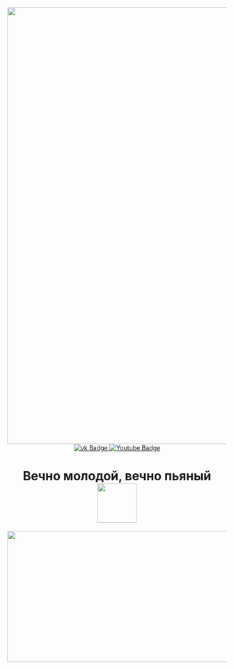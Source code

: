 <div id="header" align="center">
     <img src="https://media.giphy.com/media/J6KcCACi5S8gw/giphy.gif" width="1000"/>
</div>
<div id="badges" align="center">
  <a href="https://vk.com/dima_chonia">
    <img src="https://img.shields.io/badge/Вконтакте-blue?style=for-the-badge&logo=VK&logoColor=white" alt="vk Badge"/>
  </a>
  <a href="https://www.youtube.com/channel/UCOROXEeHufwNmPdNGHTCOmQ">
    <img src="https://img.shields.io/badge/YouTube-red?style=for-the-badge&logo=youtube&logoColor=white" alt="Youtube Badge"/>
  </a>
</div>
<div id="viewprof" align="center">
  <img src="https://komarev.com/ghpvc/?username= choniash&style=flat-square&color=blue" alt=""/>
</div>
<div id="heythere" align="center">
  <h1>
  Вечно молодой, вечно пьяный
  <img src="https://media.giphy.com/media/9Dk1ba2smFg2KASTcz/giphy.gif" width="90px"/>
</h1>
</div>
<div align="center">
  <img src="https://media.giphy.com/media/3ov9jWu7BuHufyLs7m/giphy.gif" width="600" height="300"/>
</div>




